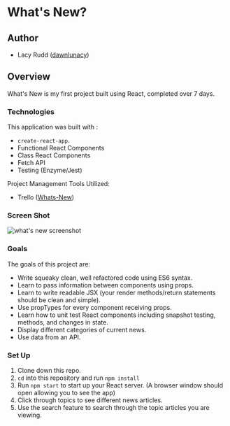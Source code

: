 # What's New?

## Author
* Lacy Rudd ([dawnlunacy](https://github.com/dawnlunacy))

## Overview
 What's New is my first project built using React, completed over 7 days. 

### Technologies
 This application was built with :
 * `create-react-app`.
 * Functional React Components
 * Class React Components
 * Fetch API
 * Testing (Enzyme/Jest)

 Project Management Tools Utilized: 
 * Trello ([Whats-New](https://trello.com/b/SmKCUTHO/whats-new))

 ### Screen Shot

![what's new screenshot](./screenshots/whats-new.png)



### Goals
The goals of this project are: 
* Write squeaky clean, well refactored code using ES6 syntax.
* Learn to pass information between components using props.
* Learn to write readable JSX (your render methods/return statements should be clean and simple).
* Use propTypes for every component receiving props.
* Learn how to unit test React components including snapshot testing, methods, and changes in state.
* Display different categories of current news.
* Use data from an API. 

### Set Up

1. Clone down this repo.
2. `cd` into this repository and run `npm install`
3. Run `npm start` to start up your React server. (A browser window should open allowing you to see the app)
4. Click through topics to see different news articles.
5. Use the search feature to search through the topic articles you are viewing.


